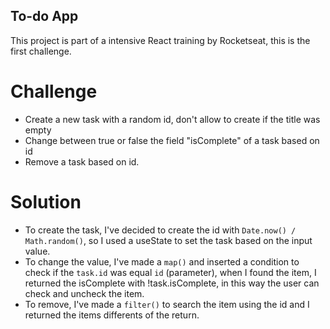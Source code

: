 ## To-do App 

This project is part of a intensive React training by Rocketseat, this is the first challenge.

# Challenge
 - Create a new task with a random id, don't allow to create if the title was empty
 - Change between true or false the field "isComplete" of a task based on id
 - Remove a task based on id.

# Solution
- To create the task, I've decided to create the id with `Date.now() / Math.random()`, so I used a useState to set the task based on the input value.
- To change the value, I've made a `map()` and inserted a condition to check if the `task.id` was equal `id` (parameter), when I found the item, I returned the isComplete with !task.isComplete, in this way the user can check and uncheck the item.
- To remove, I've made a `filter()` to search the item using the id and I returned the items differents of the return.

